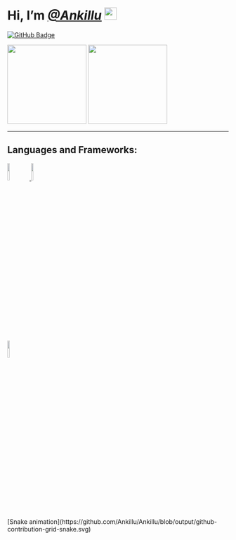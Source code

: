 #  Hi, I’m [_**@Ankillu**_](https://github.com/Ankillu) <img src="https://media.giphy.com/media/hvRJCLFzcasrR4ia7z/giphy.gif" width="28px">
<a href="https://github.com/Ankillu?tab=followers"><img src="https://img.shields.io/github/followers/Ankillu?label=Followers&style=social" alt="GitHub Badge"></a>


                     
                   
<main>
  <img height="180em" src="https://github-readme-stats.vercel.app/api/top-langs/?username=Ankillu&layout=compact&langs_count=7&theme=tokyonight"/>
  <img height="180em" src="https://github-readme-stats.vercel.app/api?username=Ankillu&show_icons=true&theme=tokyonight&include_all_commits=true&count_private=true"/>
</main><hr>

## Languages and Frameworks:

<p align="left"> 
    <a href="https://www.w3.org/html/" target="_blank"> <img style="height: 10%;" src="https://img.icons8.com/color/48/000000/html-5.png"/> </a> 
    <a href="https://www.w3schools.com/css/" target="_blank"> <img  style="height: 10%;" src="https://img.icons8.com/color/48/000000/css3.png"/> </a>
</p>
<p align="left"> 
    <a href="https://www.python.org" target="_blank"> <img style="height: 10%;" src="https://img.icons8.com/color/48/000000/python.png"/> </a>
</p>
<a>[Snake animation](https://github.com/Ankillu/Ankillu/blob/output/github-contribution-grid-snake.svg)</a>

